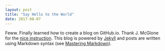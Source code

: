 ```yaml
---
layout: post
title: "Say Hello to the World"
date: 2017-08-07
---
```


Feww. Finally learned how to create a blog on GitHub.io. Thank J. McGlone for the [nice instruction](http://jmcglone.com/guides/github-pages/). This blog is powered by [Jekyll](http://jekyllrb.com) and posts are written using Markdown syntax (see [Mastering Markdown](https://guides.github.com/features/mastering-markdown/)).


